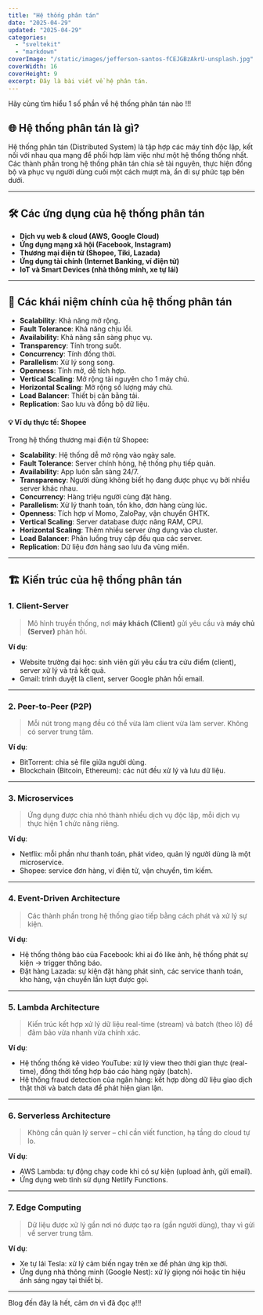 ```yaml
---
title: "Hệ thống phân tán"
date: "2025-04-29"
updated: "2025-04-29"
categories:
  - "sveltekit"
  - "markdown"
coverImage: "/static/images/jefferson-santos-fCEJGBzAkrU-unsplash.jpg"
coverWidth: 16
coverHeight: 9
excerpt: Đây là bài viết về hệ phân tán.
---
```


Hãy cùng tìm hiểu 1 số phần về hệ thống phân tán nào !!!

## 🌐 Hệ thống phân tán là gì?

Hệ thống phân tán (Distributed System) là tập hợp các máy tính độc lập, kết nối với nhau qua mạng để phối hợp làm việc như một hệ thống thống nhất. Các thành phần trong hệ thống phân tán chia sẻ tài nguyên, thực hiện đồng bộ và phục vụ người dùng cuối một cách mượt mà, ẩn đi sự phức tạp bên dưới.

---


## 🛠️ Các ứng dụng của hệ thống phân tán

- **Dịch vụ web & cloud (AWS, Google Cloud)**
- **Ứng dụng mạng xã hội (Facebook, Instagram)**
- **Thương mại điện tử (Shopee, Tiki, Lazada)**
- **Ứng dụng tài chính (Internet Banking, ví điện tử)**
- **IoT và Smart Devices (nhà thông minh, xe tự lái)**

---


## 🔑 Các khái niệm chính của hệ thống phân tán

- **Scalability**: Khả năng mở rộng.
- **Fault Tolerance**: Khả năng chịu lỗi.
- **Availability**: Khả năng sẵn sàng phục vụ.
- **Transparency**: Tính trong suốt.
- **Concurrency**: Tính đồng thời.
- **Parallelism**: Xử lý song song.
- **Openness**: Tính mở, dễ tích hợp.
- **Vertical Scaling**: Mở rộng tài nguyên cho 1 máy chủ.
- **Horizontal Scaling**: Mở rộng số lượng máy chủ.
- **Load Balancer**: Thiết bị cân bằng tải.
- **Replication**: Sao lưu và đồng bộ dữ liệu.


#### 💡 Ví dụ thực tế: Shopee

Trong hệ thống thương mại điện tử Shopee:

- **Scalability**: Hệ thống dễ mở rộng vào ngày sale.
- **Fault Tolerance**: Server chính hỏng, hệ thống phụ tiếp quản.
- **Availability**: App luôn sẵn sàng 24/7.
- **Transparency**: Người dùng không biết họ đang được phục vụ bởi nhiều server khác nhau.
- **Concurrency**: Hàng triệu người cùng đặt hàng.
- **Parallelism**: Xử lý thanh toán, tồn kho, đơn hàng cùng lúc.
- **Openness**: Tích hợp ví Momo, ZaloPay, vận chuyển GHTK.
- **Vertical Scaling**: Server database được nâng RAM, CPU.
- **Horizontal Scaling**: Thêm nhiều server ứng dụng vào cluster.
- **Load Balancer**: Phân luồng truy cập đều qua các server.
- **Replication**: Dữ liệu đơn hàng sao lưu đa vùng miền.

---

## 🏗️ Kiến trúc của hệ thống phân tán

### 1. **Client-Server**

> Mô hình truyền thống, nơi **máy khách (Client)** gửi yêu cầu và **máy chủ (Server)** phản hồi.

**Ví dụ**:
- Website trường đại học: sinh viên gửi yêu cầu tra cứu điểm (client), server xử lý và trả kết quả.
- Gmail: trình duyệt là client, server Google phản hồi email.

---

### 2. **Peer-to-Peer (P2P)**

> Mỗi nút trong mạng đều có thể vừa làm client vừa làm server. Không có server trung tâm.

**Ví dụ**:  
- BitTorrent: chia sẻ file giữa người dùng.
- Blockchain (Bitcoin, Ethereum): các nút đều xử lý và lưu dữ liệu.

---

### 3. **Microservices**

> Ứng dụng được chia nhỏ thành nhiều dịch vụ độc lập, mỗi dịch vụ thực hiện 1 chức năng riêng.

**Ví dụ**:  
- Netflix: mỗi phần như thanh toán, phát video, quản lý người dùng là một microservice.
- Shopee: service đơn hàng, ví điện tử, vận chuyển, tìm kiếm.

---

### 4. **Event-Driven Architecture**

> Các thành phần trong hệ thống giao tiếp bằng cách phát và xử lý sự kiện.

**Ví dụ**:  
- Hệ thống thông báo của Facebook: khi ai đó like ảnh, hệ thống phát sự kiện → trigger thông báo.
- Đặt hàng Lazada: sự kiện đặt hàng phát sinh, các service thanh toán, kho hàng, vận chuyển lần lượt được gọi.

---

### 5. **Lambda Architecture**

> Kiến trúc kết hợp xử lý dữ liệu real-time (stream) và batch (theo lô) để đảm bảo vừa nhanh vừa chính xác.

**Ví dụ**:  
- Hệ thống thống kê video YouTube: xử lý view theo thời gian thực (real-time), đồng thời tổng hợp báo cáo hàng ngày (batch).
- Hệ thống fraud detection của ngân hàng: kết hợp dòng dữ liệu giao dịch thật thời và batch data để phát hiện gian lận.

---

### 6. **Serverless Architecture**

> Không cần quản lý server – chỉ cần viết function, hạ tầng do cloud tự lo.

**Ví dụ**:  
- AWS Lambda: tự động chạy code khi có sự kiện (upload ảnh, gửi email).
- Ứng dụng web tĩnh sử dụng Netlify Functions.

---

### 7. **Edge Computing**

> Dữ liệu được xử lý gần nơi nó được tạo ra (gần người dùng), thay vì gửi về server trung tâm.

**Ví dụ**:  
- Xe tự lái Tesla: xử lý cảm biến ngay trên xe để phản ứng kịp thời.
- Ứng dụng nhà thông minh (Google Nest): xử lý giọng nói hoặc tín hiệu ánh sáng ngay tại thiết bị.

---



Blog đến đây là hết, cảm ơn vì đã đọc ạ!!!